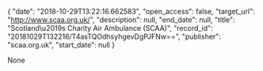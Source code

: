{
  "date": "2018-10-29T13:22:16.662583", 
  "open_access": false, 
  "target_url": "http://www.scaa.org.uk/", 
  "description": null, 
  "end_date": null, 
  "title": "Scotland\u2019s Charity Air Ambulance (SCAA)", 
  "record_id": "20181029T132216/T4asTQOdhsyhgevDgPJFNw==", 
  "publisher": "scaa.org.uk", 
  "start_date": null
}

None